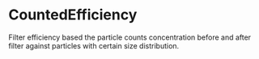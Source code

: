 CountedEfficiency
=================

Filter efficiency based the particle counts concentration before and after filter against particles with certain size distribution.

